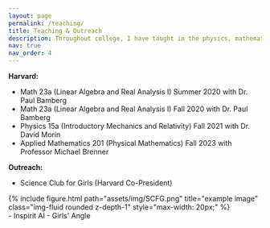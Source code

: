 ```yaml
---
layout: page
permalink: /teaching/
title: Teaching & Outreach
description: Throughout college, I have taught in the physics, mathematics, and applied mathematics departments at both the undergraduate and the graduate level. I have also been involved with various educational outreach programs, through which I have helped teach STEM topics to elementary school, middle school, and high school students.
nav: true
nav_order: 4
---
```


**Harvard:**
- Math 23a (Linear Algebra and Real Analysis I) Summer 2020 with Dr. Paul Bamberg
- Math 23a (Linear Algebra and Real Analysis I) Fall 2020 with Dr. Paul Bamberg
- Physics 15a (Introductory Mechanics and Relativity) Fall 2021 with Dr. David Morin
- Applied Mathematics 201 (Physical Mathematics) Fall 2023 with Professor Michael Brenner

**Outreach:**
- Science Club for Girls (Harvard Co-President)
<div class="row">
    <div class="col-sm-12 d-flex justify-content-end">
        {% include figure.html path="assets/img/SCFG.png" title="example image" class="img-fluid rounded z-depth-1" style="max-width: 20px;" %}
    </div>
</div>
- Inspirit AI
- Girls' Angle
